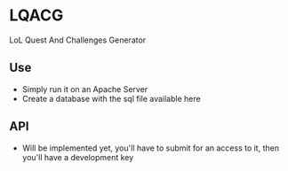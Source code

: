 # LQACG
LoL Quest And Challenges Generator
## Use
- Simply run it on an Apache Server
- Create a database with the sql file available here
## API 
- Will be implemented yet, you'll have to submit for an access to it, then you'll have a development key